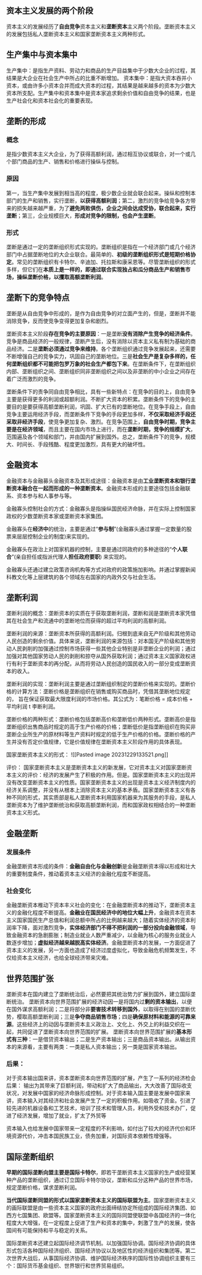 ##  资本主义发展的两个阶段
资本主义的发展经历了**自由竞争**资本主义和**垄断资本**主义两个阶段。垄断资本主义的发展包括私人垄断资本主义和国家垄断资本主义两种形式。
## 生产集中与资本集中
生产集中：是指生产资料、劳动力和商品的生产目益集中于少数大企业的过程，其结果是大企业在社会生产中所占的比重不断增加。
资本集中：是指大资本吞并小资本，或由许多小资本合并而成大资本的过程，其结果是越来越多的资本为少数大资本所支配。生产集中和资本集中是资本家追求剩余价值和自由竞争的结果，也是生产社会化和资本社会化的重要表现。

## 垄断的形成
### 概念 
是指少数资本主义大企业，为了获得高额利润，通过相互协议或联合，对一个或几个部门商品的生产、销售和价格进行操纵与控制。
### 原因
第一，当生产集中发展到相当高的程度，极少数企业就会联合起来。操纵和控制本部门的生产和销售，实行垄断，**以获得高额利润**；第二，激烈的竞争给竞争各方带来的损失越来越严重，为了**避免两败俱伤，企业之间会达成受协，联合起来，实行垄断**；第三，企业规模巨大，**形成对竞争的限制，也会产生垄断**。

### 形式
垄断是通过一定的垄断组织形式实现的。垄断组织是指在一个经济部门或几个经济部门中占据垄断地位的大企业联合。最简单的、**初级的垄断组织形式是短期价格协定**。常见的垄断组织有卡特尔、辛迪加、托拉斯和康采恩等。尽管垄断组织的形式多样，但它们在**本质上是一样的，即通过联合实现独占和瓜分商品生产和销售市场，操纵垄断价格，以攫取高额垄断利润**。

## 垄断下的竞争特点
垄断是从自由竞争中形成的，是作为自由竞争的对立面产生的，但是，垄断并不能消除竞争，反而使竞争变得更加复杂和剧烈。

垄断资本主义阶段**存在竞争的主要原因**：一是垄断**没有消除产生竞争的经济条件**。竞争是商品经济的一般规律，垄断产生后，没有消除以资本主义私有制为基础的商品经济。二是**垄断必须通过竞争来维持**。各个垄断组织通过竞争发展起来，还需要不断增强自己的竞争实力，巩固自己的垄断地位。三是**社会生产是复杂多样的，任何垄断组织都不可能把包罗万象的社会生产都包下来**。在垄断条件下，在垄断组织内部、垄断组织之间、垄断组织同非垄断组织之间以及非垄断的中小企业之间存在着广泛而激烈的竞争。

垄断条件下的责争同自由竞争相比，具有一些新特点：在竞争的目的上，自由竞争主要是获得更多的利润或超额利润。不断扩大资本的积累。垄断条件下的竞争的主要目的是要获得高额垄断利润，巩固、扩大已有的垄断地位。在竞争手段上，自由竞争主要运用经济手段，而垄断条件下竞争的手段更加多样，**不仅采取经济手段还采取非经济手段**，使竞争更加复杂、激烈。在竞争范围上，**自由竞争时期，竞争主要是在经济领域**，而且主要在国内市场上进行，而在**垄断时期，竞争的规模扩大**，范围遍及各个领域和部门，并由国内扩展到国外。总之，垄断条件下的竞争，规模大、时间长、手段残酷、程度更加激烈，具有更大的破坏性。

## 金融资本
金融资本与金融募头金融资本及其形成途径：金融资本是由**工业垄断资本和银行垄断资本融合在一起而形成的一种垄断资本**。金融资本形成的主要途径包括金融联系、资本参与和人事参与等。

金融寡头控制社会的方式：金融寡头是指操纵国民经济命脉，并在实际上控制国家政权的少数垄断资本家或垄断资本家集团。

金融寡头在**经济中**的统治，主要是通过“**参与制**”(金融寡头通过掌握一定数量的股票来层层控制企业的制度)来实现的。

金融寡头在政治上对国家机器的控制，主要是通过同政府的多种途径的“**个人联合**”(亲自担任或指派代理人**担任政府要职**) 来实现的。

金融寡头还通过建立政策咨询机构等方式对政府的政策施加影响。并通过掌握新闻科教文化等上层建筑的各个领域左右国家的内政外交与社会生活。

## 垄断利润

垄断利润的概念：垄断资本的实质在于获取垄断利润，垄断和润是垄断资本家凭借其在社会生产和流通中的垄断地位而获得的超过平均利润的高额利润。

垄断利润的来源：垄断资本所获得的高额利润。归根到底来自无产阶级和其他劳动人民创造的剩余价值。具体来说，垄断利润的来源包括：对本国无产阶级和其他劳动人民剥削的加强通过控制市场获得一些其他企业特别是非垄断企业的利润；通过加强对其他国家劳动人民的剥削和掠夺从国外获取利润；通过资本主义国家政权进行有利于垄断资本的再分配，从而将劳动人民创造的国民收入的一部分变成垄断资本的收入。

垄断利润的实现：垄断利润主要是通过垄断组织制定的垄断价格来实现的。垄断价格的计算方法：垄断价格是垄断组织在销售或购买商品时，凭借其垄断地位规定的，
 旨在保证获取最大限度利润的市场价格。其公式为：笔断价格 = 成本价格 + 平均利润 t 李断利润。

垄断价格的两种形式：垄断价格包括垄断高价和垄断低价两种形式。垄断高价是指垄断组织出售商品时规定的高于生产价格的价格；垄断低价是指垄断组织在购买非垄断企业所生产的原材料等生产资料时规定的低于生产价格的价格。垄断价格的产生并没有否定价值规律，它是价值规律在垄断资本主义阶段作用的具体表现。

国家垄断资本主义的形式：
![[Pasted image 20231229133521.png]]

评价：
国家垄断资本主义是垄断资本主义的新发展，它对资本主义对国家垄断资本主义的评价：经济的发展产生了积极的作用。但是。国家垄断资本主义的出现并没有改变垄断资本主义的性质。国家垄断资本主义的出现是资本主义经济制度内的经济关系调整，并没有从根本上消除资本主义的基本矛盾。国家垄断资本主义有各种不同的形式，其实质部是私人垄断资本利用国家机器来为其服务的手段，是私人垄断资本为了维护垄断统治和获取高额垄断利润，而和国家政权相结合的一种垄断资本主义形式。

## 金融垄断
### 发展条件
金融垄断资本形成的条件：**金融自由化与金融创新**是金融垄断资本得以形成和壮大的重要制度条件，推动着资本主义经济的金融化程度不断提高。
### 社会变化
金融垄断资本椎动下资本丰义社会的变化：在金融垄断资本的推动下，垄断资本主义的金融化程度不断提高。**金融业在国民经济中的地位大幅上升**，金融资本在资本主义国家国民生产总值和利润总额中所占的比例越来越大；随着实体经济的资本利润率下降，面对激烈竞争，**实体经济部门不得不把利润的一部分投向金融领域**，导致金融资本的急剧膨胀；制造业就业人数严重减少，以金融为核心的服务业就业人数逐步增加；**虚拟经济越来越脱高实体经济**。金融垄断资本的发展，一方面促进了资本主义的发展，另一方面也造成了经济过度虚拟化，导致金融危机频繁发生，不仅给资本主义经济，也给全球经济带来灾难。

## 世界范围扩张
垄断资本在国内建立了垄断统治后，必然要把其统治势力扩展到国外，建立国际垄断统治。
垄断资本向世界范围扩展的经济动因一是将国内过**剩的资本输出**，以便在国外谋求高额利润；二是将部分非**要害技术转移到国外**，以取得在别国的垄断优势，樱取高额垄断利润；三是**争夺商品销售市场**；四是**确保原材料和能源的可靠来源**。这些经济上的动因与垄断资本主义政治上、文化上、外交上的利益交织在一起，共同促进了垄断资本向世界范围的扩展。
垄断资本向世界范围扩展的**基本形式有三种**：一是借贷资本输出；二是生产资本输出；三是商品资本输出。从输出资本的来源看，主要有两类：一类是私人资本输出；另一类是国家资本输出。

### 后果：
对于资本输出国来讲，资本垄断资本向世界范围的扩展，产生了一系列的经济检会后果：
输出为其带来了巨额利润，带动和扩大了商品输出，大大改善了国际收支状况，对发展中国家的经济命脉形成控制。对于资本输入国主要是发展中国家来讲，资本输入对其经济和社会发展产生了一定的积极作用。如吸收了资金。引进了较先进的机器设备和工艺技术，培训了技术和管理人员，利用外受和技术办厂，促进了经济发展，增加了就业，扩太了外贸等

 资本输入也给发展中国家带来一定程度的不利影响，如付出了较大的经济代价和环境资源代价，冲击本国民族工业，债务加重，对国际资本依赖性增强等。

## 国际垄断组织
**早期的国际垄断向盟主要是国际卡特尔**，即若干垄断资本主义国家的生产或经营某种产品的垄断组织，通过订立国际卡特尔协议，垄断和瓜分这种产品的世界市场，规定垄断价格，谋求垄断利润。

**当代国际垄断同盟的形式以国家垄断资本主义的国际联盟为主**。国家垄断资本主义的画际联盟是由一些资本主义国家的政府出面缔结协定所组成的国际经济集团、如西方七国集团、欧盟等。国家垄断资本主义的国际同盟使联盟中各国经济的一体化程度大大增强，在一定程度上促进了生产和资本的集中，刺激了生产的发展，使各国间有可能保持和平与稳定的关系。

国际垄断资本还建立起国际经济调节机制。以加强国际协调。国际经济协调的具体形式包活各种国际经济组织、国际经济协议以及地区性的经济组织和集团等。第二次世界大战后，从事国际经济协调、维护国际经济秩序的国际性协调组织主要有三个：国际货币基金组织、世界银行和世界贸易组织。

